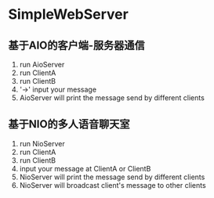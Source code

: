 # SimpleWebServer
## 基于AIO的客户端-服务器通信
1. run AioServer
2. run ClientA
3. run ClientB
4. '->' input your message
5. AioServer will print the message send by different clients
## 基于NIO的多人语音聊天室
1. run NioServer
2. run ClientA
3. run ClientB
4. input your message at ClientA or ClientB
5. NioServer will print the message send by different clients
6. NioServer will broadcast client's message to other clients
